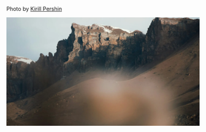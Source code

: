 Photo by [Kirill Pershin](https://unsplash.com/@kirillpershin)



[![OWXQvvovpeE](./OWXQvvovpeE.webp)](https://unsplash.com/photos/brown-rocky-mountain-under-white-sky-during-daytime-OWXQvvovpeE)